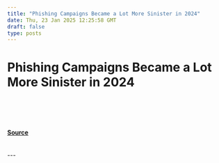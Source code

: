 ```yaml
---
title: "Phishing Campaigns Became a Lot More Sinister in 2024"
date: Thu, 23 Jan 2025 12:25:58 GMT
draft: false
type: posts
---
```

# Phishing Campaigns Became a Lot More Sinister in 2024

<br/>

<br/>

<br/>


#### [Source](https://hackernoon.com/phishing-campaigns-became-a-lot-more-sinister-in-2024?source=rss)

<br/>
---
